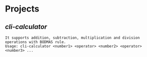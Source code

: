 # Projects

## *cli-calculator*
    It supports addition, subtraction, multiplication and division operations with BODMAS rule.
    Usage: cli-calculator <number1> <operator> <number2> <operator> <number3> ...